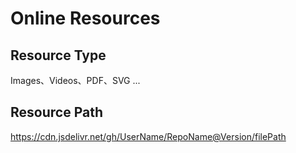 # Online Resources

## Resource Type
  Images、Videos、PDF、SVG ...

## Resource Path
https://cdn.jsdelivr.net/gh/UserName/RepoName@Version/filePath
